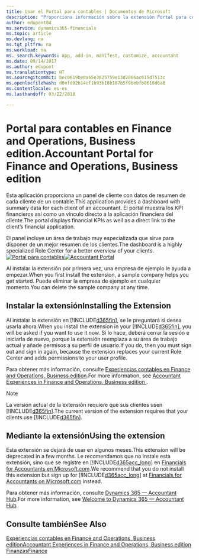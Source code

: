 ```yaml
---
title: Usar el Portal para contables | Documentos de Microsoft
description: "Proporciona información sobre la extensión Portal para contables."
author: edupont04
ms.service: dynamics365-financials
ms.topic: article
ms.devlang: na
ms.tgt_pltfrm: na
ms.workload: na
ms. search.keywords: app, add-in, manifest, customize, accountant
ms.date: 09/14/2017
ms.author: edupont
ms.translationtype: HT
ms.sourcegitcommit: bec0619be0a65e3625759e13d2866ac615d7513c
ms.openlocfilehash: d0efd02b14cf1b93b18b187b5f9bebfb8618d6a8
ms.contentlocale: es-es
ms.lasthandoff: 03/22/2018

---
```

# <a name="accountant-portal-for-finance-and-operations-business-edition"></a><span data-ttu-id="f0f7d-103">Portal para contables en Finance and Operations, Business edition.</span><span class="sxs-lookup"><span data-stu-id="f0f7d-103">Accountant Portal for Finance and Operations, Business edition</span></span>
<span data-ttu-id="f0f7d-104">Esta aplicación proporciona un panel de cliente con datos de resumen de cada cliente de un contable.</span><span class="sxs-lookup"><span data-stu-id="f0f7d-104">This application provides a dashboard with summary data for each client of an accountant.</span></span> <span data-ttu-id="f0f7d-105">El portal muestra los KPI financieros así como un vínculo directo a la aplicación financiera del cliente.</span><span class="sxs-lookup"><span data-stu-id="f0f7d-105">The portal displays financial KPIs as well as a direct link to the client’s financial application.</span></span>  

<span data-ttu-id="f0f7d-106">El panel incluye un área de trabajo muy especializada que sirve para disponer de un mejor resumen de los clientes.</span><span class="sxs-lookup"><span data-stu-id="f0f7d-106">The dashboard is a highly specialized Role Center for a better overview of your clients.</span></span>  
<span data-ttu-id="f0f7d-107">[![Portal para contables](./media/ui-extensions-accportal/accountant-portal.png)](https://go.microsoft.com/fwlink/?linkid=851257)</span><span class="sxs-lookup"><span data-stu-id="f0f7d-107">[![Accountant Portal](./media/ui-extensions-accportal/accountant-portal.png)](https://go.microsoft.com/fwlink/?linkid=851257)</span></span>

<span data-ttu-id="f0f7d-108">Al instalar la extensión por primera vez, una empresa de ejemplo le ayuda a empezar.</span><span class="sxs-lookup"><span data-stu-id="f0f7d-108">When you first install the extension, a sample company helps you get started.</span></span> <span data-ttu-id="f0f7d-109">Puede eliminar la empresa de ejemplo en cualquier momento.</span><span class="sxs-lookup"><span data-stu-id="f0f7d-109">You can delete the sample company at any time.</span></span>  

## <a name="installing-the-extension"></a><span data-ttu-id="f0f7d-110">Instalar la extensión</span><span class="sxs-lookup"><span data-stu-id="f0f7d-110">Installing the Extension</span></span>
<span data-ttu-id="f0f7d-111">Al instalar la extensión en [!INCLUDE[d365fin](includes/d365fin_md.md)], se le preguntará si desea usarla ahora.</span><span class="sxs-lookup"><span data-stu-id="f0f7d-111">When you install the extension in your [!INCLUDE[d365fin](includes/d365fin_md.md)], you will be asked if you want to use it now.</span></span> <span data-ttu-id="f0f7d-112">Si lo hace, deberá cerrar la sesión e iniciarla de nuevo, porque la extensión reemplaza a su área de trabajo actual y añade permisos a su perfil de usuario.</span><span class="sxs-lookup"><span data-stu-id="f0f7d-112">If you do, then you must sign out and sign in again, because the extension replaces your current Role Center and adds permissions to your user profile.</span></span>  

<span data-ttu-id="f0f7d-113">Para obtener más información, consulte [Experiencias contables en Finance and Operations, Business edition](finance-accounting.md).</span><span class="sxs-lookup"><span data-stu-id="f0f7d-113">For more information, see [Accountant Experiences in Finance and Operations, Business edition ](finance-accounting.md).</span></span>  

> [!NOTE]  
>  <span data-ttu-id="f0f7d-114">La versión actual de la extensión requiere que sus clientes usen [!INCLUDE[d365fin](includes/d365fin_md.md)].</span><span class="sxs-lookup"><span data-stu-id="f0f7d-114">The current version of the extension requires that your clients use [!INCLUDE[d365fin](includes/d365fin_md.md)].</span></span>  

## <a name="using-the-extension"></a><span data-ttu-id="f0f7d-115">Mediante la extensión</span><span class="sxs-lookup"><span data-stu-id="f0f7d-115">Using the extension</span></span>
<span data-ttu-id="f0f7d-116">Esta extensión se dejará de usar en algunos meses.</span><span class="sxs-lookup"><span data-stu-id="f0f7d-116">This extension will be deprecated in a few months.</span></span> <span data-ttu-id="f0f7d-117">Le recomendamos que no instale esta extensión, sino que se registre en [!INCLUDE[d365acc_long](includes/d365acc_long_md.md)] en [Financials for Accountants en Microsoft.com](https://www.microsoft.com/en-us/dynamics365/financial-insights-for-accountants).</span><span class="sxs-lookup"><span data-stu-id="f0f7d-117">We recommend that you do not install this extension but sign up for [!INCLUDE[d365acc_long](includes/d365acc_long_md.md)] at [Financials for Accountants on Microsoft.com](https://www.microsoft.com/en-us/dynamics365/financial-insights-for-accountants) instead.</span></span>

<span data-ttu-id="f0f7d-118">Para obtener más información, consulte [Dynamics 365 — Accountant Hub](/dynamics365/accountants/index.md).</span><span class="sxs-lookup"><span data-stu-id="f0f7d-118">For more information, see [Welcome to Dynamics 365 — Accountant Hub](/dynamics365/accountants/index.md).</span></span>  

## <a name="see-also"></a><span data-ttu-id="f0f7d-119">Consulte también</span><span class="sxs-lookup"><span data-stu-id="f0f7d-119">See Also</span></span>
[<span data-ttu-id="f0f7d-120">Experiencias contables en Finance and Operations, Business edition</span><span class="sxs-lookup"><span data-stu-id="f0f7d-120">Accountant Experiences in Finance and Operations, Business edition </span></span>](finance-accounting.md)  
[<span data-ttu-id="f0f7d-121">Finanzas</span><span class="sxs-lookup"><span data-stu-id="f0f7d-121">Finance</span></span>](finance.md)  

